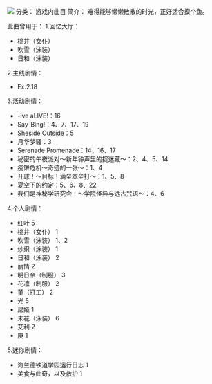 ![](//static.kivo.wiki/images/music/cover/wpnyvEuwHgr1mujRg0WeVpN3KgGI9RXh.png)
分类： 游戏内曲目
简介：
难得能够懒懒散散的时光，正好适合摸个鱼。

此曲曾用于：
1.回忆大厅：
 - 桃井（女仆）
 - 吹雪（泳装）
 - 日和（泳装）

2.主线剧情：
 - Ex.2.18

3.活动剧情：
 - -ive aLIVE!：16
 - Say-Bing!：4、7、17、19
 - Sheside Outside：5
 - 月华梦骚：3
 - Serenade Promenade：14、16、17
 - 秘密的午夜派对～新年钟声里的捉迷藏～：2、4、5、14
 - 疫饼危机～奇迹的一张～：1、4
 - 开球！～目标！满垒本垒打～：1、5、8
 - 夏空下的约定：5、6、8、22
 - 我们是神秘学研究会！～学院怪异与远古咒语～：4、6

4.个人剧情：
 - 红叶 5
 - 桃井（女仆） 1
 - 吹雪（泳装） 1、2
 - 纱织（泳装） 1
 - 日和（泳装） 2
 - 丽情 2
 - 明日奈（制服） 3
 - 花凛（制服） 2
 - 堇（打工） 2
 - 光 5
 - 尼娅 1
 - 未花（泳装） 6
 - 艾利 2
 - 庚 1

5.迷你剧情：
 - 海兰德铁道学园运行日志 1
 - 美食与曲奇，以及救护 1

